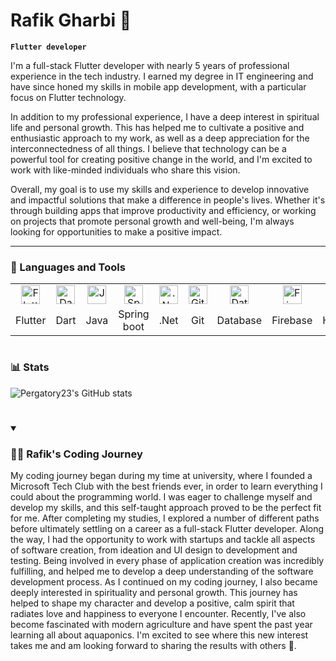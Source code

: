 
# Rafik Gharbi 👋

**`Flutter developer`**

I'm a full-stack Flutter developer with nearly 5 years of professional experience in the tech industry. I earned my degree in IT engineering and have since honed my skills in mobile app development, with a particular focus on Flutter technology.

In addition to my professional experience, I have a deep interest in spiritual life and personal growth. This has helped me to cultivate a positive and enthusiastic approach to my work, as well as a deep appreciation for the interconnectedness of all things. I believe that technology can be a powerful tool for creating positive change in the world, and I'm excited to work with like-minded individuals who share this vision.

Overall, my goal is to use my skills and experience to develop innovative and impactful solutions that make a difference in people's lives. Whether it's through building apps that improve productivity and efficiency, or working on projects that promote personal growth and well-being, I'm always looking for opportunities to make a positive impact.

---

### 🧰 Languages and Tools
<table>
  <tr>
    <td align="center">
      <img alt="Flutter" width="30px" src="https://cdn.worldvectorlogo.com/logos/flutter-logo.svg"/>
    </td>
    <td align="center">
      <img alt="Dart" width="30px" src="https://upload.wikimedia.org/wikipedia/commons/thumb/9/91/Dart-logo-icon.svg/2048px-Dart-logo-icon.svg.png"/>
    </td>
    <td align="center">
      <img alt="Java" width="30px" src="https://cdn.jsdelivr.net/gh/devicons/devicon/icons/java/java-original.svg"/>
    </td>
    <td align="center">
      <img alt="Spring" width="30px" src="https://cdn.jsdelivr.net/gh/devicons/devicon/icons/spring/spring-original.svg" />
    </td>
    <td align="center">
      <img alt=".Net" width="30px" src="https://cdn.jsdelivr.net/npm/devicons@1.8.0/!SVG/dotnet.svg" />
    </td>
    <td align="center">
      <img alt="Git" width="30px" src="https://cdn.jsdelivr.net/gh/devicons/devicon/icons/git/git-original.svg" />
    </td>
    <td align="center">
      <img alt="Database" width="30px" src="https://cdn.jsdelivr.net/npm/devicons@1.8.0/!SVG/database.svg" />
    </td>
    <td align="center">
      <img alt="Firebase" width="30px" src="https://cdn.jsdelivr.net/npm/devicons@1.8.0/!SVG/firebase.svg" />
    </td>
    <td align="center">
      <img alt="HTML" width="30px" src="https://cdn.jsdelivr.net/gh/devicons/devicon/icons/html5/html5-plain.svg" />
    </td>
    <td align="center">
      <img alt="CSS" width="30px" src="https://cdn.jsdelivr.net/gh/devicons/devicon/icons/css3/css3-plain.svg" />
    </td>
    <td align="center">
      <img alt="JavaScript" width="30px" src="https://cdn.jsdelivr.net/gh/devicons/devicon/icons/javascript/javascript-plain.svg" />
    </td>
  </tr>
  <tr>
    <td align="center">
      Flutter
    </td>
    <td align="center">
      Dart
    </td>
    <td align="center">
      Java
    </td>
    <td align="center">
      Spring boot
    </td>
    <td align="center">
      .Net
    </td>
    <td align="center">
      Git
    </td>
    <td align="center">
      Database
    </td>
    <td align="center">
      Firebase
    </td>
    <td align="center">
      HTML
    </td>
    <td align="center">
      CSS
    </td>
    <td align="center">
      JavaScript
    </td>
  </tr>
</table>

#
  
### 📊 Stats

![Pergatory23's GitHub stats](https://github-readme-stats.vercel.app/api?username=Pergatory23&show_icons=true&theme=gruvbox)

<!-- ![GitHub Streak](https://streak-stats.demolab.com?user=Pergatory23&theme=gruvbox&border_radius=4.5) -->

#

<details open="true">
 <summary><h3>👨‍💻 Rafik's Coding Journey</h3></summary>
   My coding journey began during my time at university, where I founded a Microsoft Tech Club with the best friends ever, in order to learn everything I could about the programming world. I was eager to challenge myself and develop my skills, and this self-taught approach proved to be the perfect fit for me.
After completing my studies, I explored a number of different paths before ultimately settling on a career as a full-stack Flutter developer. Along the way, I had the opportunity to work with startups and tackle all aspects of software creation, from ideation and UI design to development and testing. Being involved in every phase of application creation was incredibly fulfilling, and helped me to develop a deep understanding of the software development process.
As I continued on my coding journey, I also became deeply interested in spirituality and personal growth. This journey has helped to shape my character and develop a positive, calm spirit that radiates love and happiness to everyone I encounter.
Recently, I've also become fascinated with modern agriculture and have spent the past year learning all about aquaponics. I'm excited to see where this new interest takes me and am looking forward to sharing the results with others 🐠.

<br />

#

<!--
**Pergatory23/Pergatory23** is a ✨ _special_ ✨ repository because its `README.md` (this file) appears on your GitHub profile.

Here are some ideas to get you started:

- 🔭 I’m currently working on ...
- 🌱 I’m currently learning ...
- 👯 I’m looking to collaborate on ...
- 🤔 I’m looking for help with ...
- 💬 Ask me about ...
- 📫 How to reach me: ...
- 😄 Pronouns: ...
- ⚡ Fun fact: ...
-->
